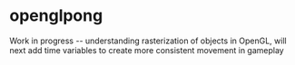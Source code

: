 # openglpong

Work in progress -- understanding rasterization of objects in OpenGL, will next add time variables to create more consistent movement in gameplay
